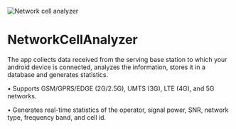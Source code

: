 
![Network cell analyzer](https://user-images.githubusercontent.com/48247171/113440411-02500000-93f5-11eb-9004-f745e4a821d8.png)

# NetworkCellAnalyzer
The app collects data received from the serving base station to which your android device is connected, analyzes the information, stores it in a database and generates statistics.

• Supports GSM/GPRS/EDGE (2G/2.5G), UMTS (3G), LTE (4G), and 5G networks. 

• Generates real-time statistics of the operator, signal power, SNR, network type, frequency band, and cell id.

